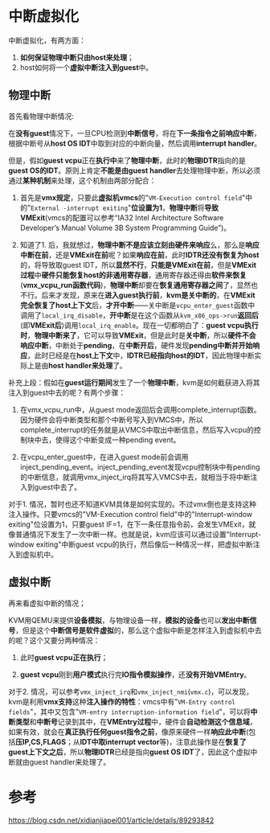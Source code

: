 

# 中断虚拟化

中断虚拟化，有两方面：

1. **如何保证物理中断只由host来处理**；
2. host如何将一个**虚拟中断注入到guest**中。

## 物理中断

首先看物理中断情况:

在**没有guest**情况下，一旦CPU检测到**中断信号**，将在**下一条指令之前响应中断**，根据中断号从**host OS IDT**中取到对应的中断向量，然后调用**interrupt handler**。

但是，假如**guest vcpu**正在**执行中**来了**物理中断**，此时的**物理IDTR**指向的是**guest OS的IDT**。原则上肯定**不能是由guest handler**去处理物理中断，所以必须通过**某种机制**来处理，这个机制由两部分配合：

1. 首先是**vmx规定**，只要此**虚拟机vmcs**的"`VM-Execution control field`"中的"`External -interrupt exiting`"**位设置为1**，**物理中断**将**导致VMExit**(vmcs的配置可以参考“IA32 Intel Architecture Software Developer’s Manual Volume 3B System Programming Guide”)。

2. 知道了1. 后，我就想过，**物理中断不是应该立刻由硬件来响应**么，那么是**响应中断在前**，还是**VMExit在前**呢？如果**响应在前**，此时**IDTR还没有恢复为host**的，将导致取guest IDT，所以**显然不行**，**只能是VMExit在前**，但是**VMExit过程**中**硬件只能恢复host的非通用寄存器**，通用寄存器还得由**软件来恢复**(**vmx_vcpu_run函数代码**)，**物理中断**却要在**恢复通用寄存器之间**了，显然也不行。后来才发现，原来在**进入guest执行前**，**kvm是关中断的**，在**VMExit完全恢复了host上下文**后，**才开中断**——关中断是`vcpu_enter_guest`函数中调用了`local_irq_disable`，**开中断**是在这个函数从`kvm_x86_ops->run`**返回后**(即**VMExit后**)调用`local_irq_enable`。现在一切都明白了：**guest vcpu执行时**，**物理中断来了**，它可以导致**VMExit**，但是此时是**关中断**，所以**硬件不会响应中断**，中断处于**pending**，在**中断开后**，硬件发现**pending中断并开始响应**，此时已经是在**host上下文**中，**IDTR已经指向host的IDT**，因此物理中断实际上是由**host handler来处理**了。

补充上段：假如在**guest运行期间**发生了一个**物理中断**，kvm是如何截获进入将其注入到guest中去的呢？有两个步骤：

1. 在vmx_vcpu_run中，从guest mode返回后会调用complete_interrupt函数。因为硬件会将中断类型和那个中断号写入到VMCS中，所以complete_interrupt的任务就是从VMCS中取出中断信息，然后写入vcpu的控制块中去，使得这个中断变成一种pending event。

2. 在vcpu_enter_guest中，在进入guest mode前会调用inject_pending_event。inject_pending_event发现vcpu控制块中有pending的中断信息，就调用vmx_inject_irq将其写入VMCS中去，就相当于将中断注入到guest中去了。

对于1. 情况，暂时也还不知道KVM具体是如何实现的。不过vmx倒也是支持这种注入操作。只要vmcs的"VM-Execution control field"中的"Interrupt-window exiting"位设置为1，只要guest IF=1，在下一条任意指令前，会发生VMExit，就像普通情况下发生了一次中断一样。也就是说，kvm应该可以通过设置"Interrupt-window exiting"中断guest vcpu的执行，然后像后一种情况一样，把虚拟中断注入到虚拟机中。

## 虚拟中断

再来看虚拟中断的情况；

KVM用QEMU来提供**设备模拟**，与物理设备一样，**模拟的设备**也可以**发出中断信号**，但是这个**中断信号是软件虚拟**的，那么这个虚拟中断是怎样注入到虚拟机中去的呢？这个又要分两种情况：

1. 此时**guest vcpu正在执行**；

2. **guest vcpu**刚到**用户模式**执行完**IO指令模拟操作**，还**没有开始VMEntry**。

对于2. 情况，可以参考`vmx_inject_irq`和`vmx_inject_nmi`(`vmx.c`)，可以发现，kvm是利用**vmx支持**这种**注入操作的特性**：vmcs中有"`VM-Entry control fields`"，其中又包含"`VM-entry interruption-information field`"，可以将**中断类型**和**中断号**记录到其中，在**VMEntry过程**中，硬件会**自动检测这个信息域**，如果有效，就会在**真正执行任何guest指令之前**，像原来硬件一样**响应此中断**(包括**压IP,CS,FLAGS**；从**IDT中取interrupt vector**等)，注意此操作是在**恢复了guest上下文之后**，所以**物理IDTR**已经是指向**guest OS IDT**了，因此这个虚拟中断就由guest handler来处理了。

# 参考

https://blog.csdn.net/xidianjiapei001/article/details/89293842